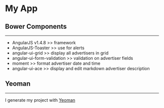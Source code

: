 # My App

## Bower Components
 ---
 
 * AngularJS v1.4.8 >> framework
 * AngularJS-Toaster >> use for alerts
 * angular-ui-grid >> display all advertisers in grid
 * angular-ui-form-validation >> validation on advertiser fields
 * moment >> format advertiser date and time
 * angular-ui-ace >> display and edit markdown advertiser description
 
## Yeoman
 ---
 
 I generate my project with [Yeoman](http://yeoman.io/)

